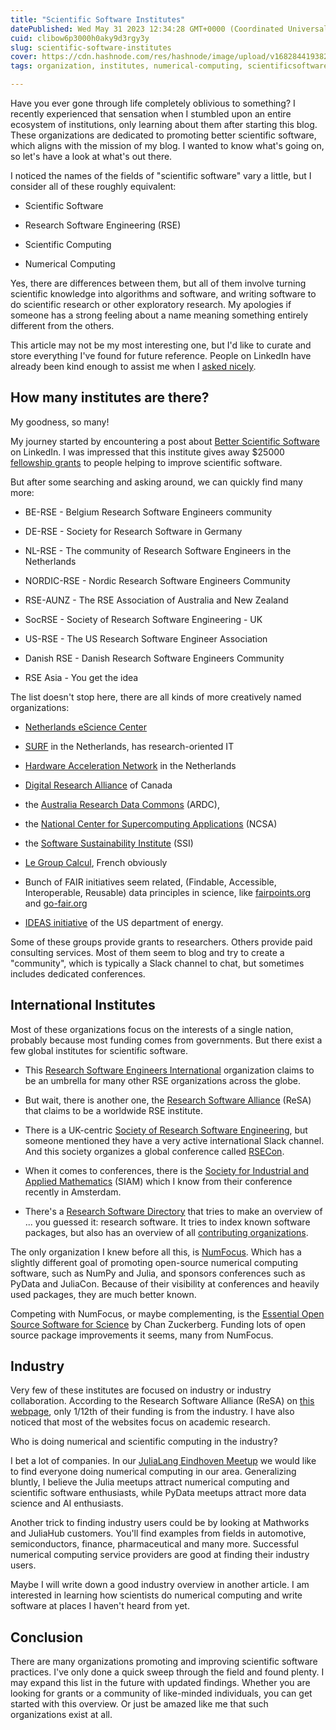 ```yaml
---
title: "Scientific Software Institutes"
datePublished: Wed May 31 2023 12:34:28 GMT+0000 (Coordinated Universal Time)
cuid: clibow6p3000h0aky9d3rgy3y
slug: scientific-software-institutes
cover: https://cdn.hashnode.com/res/hashnode/image/upload/v1682844193827/1b0a1c9d-fb03-4a75-9ca0-d3cbcb52d52b.png
tags: organization, institutes, numerical-computing, scientificsoftware

---
```


Have you ever gone through life completely oblivious to something? I recently experienced that sensation when I stumbled upon an entire ecosystem of institutions, only learning about them after starting this blog. These organizations are dedicated to promoting better scientific software, which aligns with the mission of my blog. I wanted to know what's going on, so let's have a look at what's out there.

I noticed the names of the fields of "scientific software" vary a little, but I consider all of these roughly equivalent:

* Scientific Software
    
* Research Software Engineering (RSE)
    
* Scientific Computing
    
* Numerical Computing
    

Yes, there are differences between them, but all of them involve turning scientific knowledge into algorithms and software, and writing software to do scientific research or other exploratory research. My apologies if someone has a strong feeling about a name meaning something entirely different from the others.

This article may not be my most interesting one, but I'd like to curate and store everything I've found for future reference. People on LinkedIn have already been kind enough to assist me when I [asked nicely](https://www.linkedin.com/posts/matthijscox_i-just-learned-that-there-are-institutes-activity-7055607793361260544-pFzV).

## How many institutes are there?

My goodness, so many!

My journey started by encountering a post about [Better Scientific Software](http://bssw.io) on LinkedIn. I was impressed that this institute gives away $25000 [fellowship grants](https://bssw.io/pages/bssw-fellowship-program) to people helping to improve scientific software.

But after some searching and asking around, we can quickly find many more:

* BE-RSE - Belgium Research Software Engineers community
    
* DE-RSE - Society for Research Software in Germany
    
* NL-RSE - The community of Research Software Engineers in the Netherlands
    
* NORDIC-RSE - Nordic Research Software Engineers Community
    
* RSE-AUNZ - The RSE Association of Australia and New Zealand
    
* SocRSE - Society of Research Software Engineering - UK
    
* US-RSE - The US Research Software Engineer Association
    
* Danish RSE - Danish Research Software Engineers Community
    
* RSE Asia - You get the idea
    

The list doesn't stop here, there are all kinds of more creatively named organizations:

* [Netherlands eScience Center](https://www.esciencecenter.nl/)
    
* [SURF](https://www.surf.nl/en/research-it) in the Netherlands, has research-oriented IT
    
* [Hardware Acceleration Network](http://www.hwacc.nl/) in the Netherlands
    
* [Digital Research Alliance](https://alliancecan.ca/en) of Canada
    
* the [Australia Research Data Commons](https://ardc.edu.au/) (ARDC),
    
* the [National Center for Supercomputing Applications](https://www.ncsa.illinois.edu/) (NCSA)
    
* the [Software Sustainability Institute](https://www.software.ac.uk/) (SSI)
    
* [Le Group Calcul](https://calcul.math.cnrs.fr/), French obviously
    
* Bunch of FAIR initiatives seem related, (Findable, Accessible, Interoperable, Reusable) data principles in science, like [fairpoints.org](https://www.fairpoints.org/) and [go-fair.org](https://www.go-fair.org/)
    
* [IDEAS initiative](https://ideas-productivity.org/) of the US department of energy.
    

Some of these groups provide grants to researchers. Others provide paid consulting services. Most of them seem to blog and try to create a "community", which is typically a Slack channel to chat, but sometimes includes dedicated conferences.

## International Institutes

Most of these organizations focus on the interests of a single nation, probably because most funding comes from governments. But there exist a few global institutes for scientific software.

* This [Research Software Engineers International](https://researchsoftware.org/) organization claims to be an umbrella for many other RSE organizations across the globe.
    
* But wait, there is another one, the [Research Software Alliance](https://www.researchsoft.org/) (ReSA) that claims to be a worldwide RSE institute.
    
* There is a UK-centric [Society of Research Software Engineering](https://society-rse.org/join-us/), but someone mentioned they have a very active international Slack channel. And this society organizes a global conference called [RSECon](https://rsecon23.society-rse.org/).
    
* When it comes to conferences, there is the [Society for Industrial and Applied Mathematics](https://www.siam.org/) (SIAM) which I know from their conference recently in Amsterdam.
    
* There's a [Research Software Directory](https://research-software-directory.org/) that tries to make an overview of ... you guessed it: research software. It tries to index known software packages, but also has an overview of all [contributing organizations](https://research-software-directory.org/organisations).
    

The only organization I knew before all this, is [NumFocus](https://numfocus.org/). Which has a slightly different goal of promoting open-source numerical computing software, such as NumPy and Julia, and sponsors conferences such as PyData and JuliaCon. Because of their visibility at conferences and heavily used packages, they are much better known.

Competing with NumFocus, or maybe complementing, is the [Essential Open Source Software for Science](https://chanzuckerberg.com/eoss/) by Chan Zuckerberg. Funding lots of open source package improvements it seems, many from NumFocus.

## Industry

Very few of these institutes are focused on industry or industry collaboration. According to the Research Software Alliance (ReSA) on [this webpage](https://upstream-force11-org.cdn.ampproject.org/c/s/upstream.force11.org/the-research-software-alliance-resa/amp/), only 1/12th of their funding is from the industry. I have also noticed that most of the websites focus on academic research.

Who is doing numerical and scientific computing in the industry?

I bet a lot of companies. In our [JuliaLang Eindhoven Meetup](https://www.meetup.com/julialang-eindhoven/) we would like to find everyone doing numerical computing in our area. Generalizing bluntly, I believe the Julia meetups attract numerical computing and scientific software enthusiasts, while PyData meetups attract more data science and AI enthusiasts.

Another trick to finding industry users could be by looking at Mathworks and JuliaHub customers. You'll find examples from fields in automotive, semiconductors, finance, pharmaceutical and many more. Successful numerical computing service providers are good at finding their industry users.

Maybe I will write down a good industry overview in another article. I am interested in learning how scientists do numerical computing and write software at places I haven't heard from yet.

## Conclusion

There are many organizations promoting and improving scientific software practices. I've only done a quick sweep through the field and found plenty. I may expand this list in the future with updated findings. Whether you are looking for grants or a community of like-minded individuals, you can get started with this overview. Or just be amazed like me that such organizations exist at all.